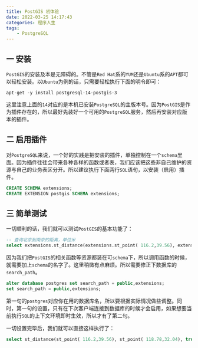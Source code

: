 ```yaml
---
title: PostGIS 初体验
date: 2022-03-25 14:17:43
categories: 程序人生
tags:
    - PostgreSQL
---
```


## 一 安装

`PostGIS`的安装及本是无障碍的。不管是`Red Hat`系的`YUM`还是`Ubuntu`系的`APT`都可以轻松安装。以`Ubuntu`为例的话，只需要轻松执行下面的明令即可：

```shell
apt-get -y install postgresql-14-postgis-3
```

这里注意上面的`14`对应的是本机已安装`PostgreSQL`的主版本号。因为`PostGIS`是作为插件存在的，所以最好先装好一个可用的`PostgreSQL`服务，然后再安装对应版本的插件。

## 二 启用插件

对`PostgreSQL`来说，一个好的实践是把安装的插件，单独控制在一个`schema`里面。因为插件往往会带来各种各样的函数或者表，我们应该把这些非自己维护的资源与自己的业务表区分开。所以建议执行下面两行`SQL`语句，以安装（启用）插件。

```sql
CREATE SCHEMA extensions;
CREATE EXTENSION postgis SCHEMA extensions;
```

## 三 简单测试

一切顺利的话，我们就可以测试`PostGIS`的基本功能了：

```sql
-- 查询北京到南京的距离，单位米
select extensions.st_distance(extensions.st_point( 116.2,39.56), extensions.st_point( 118.78,32.04), true);
```

因为我们把`PostGIS`的相关函数等资源都装在可`schema`下，所以调用函数的时候，就需要加上`schema`的名字了。这里稍微有点麻烦。所以需要修正下数据库的`search_path`。

```sql
alter database postgres set search_path = public,extensions;
set search_path = public,extensions;
```

第一句的`postgres`对应你在用的数据库名，所以要根据实际情况做些调整。同时，第一句的设置，只有在下次客户端连接到数据库的时候才会启用，如果想要当前执行`SQL`的上下文环境即时生效，所以才有了第二句。

一切设置完毕后，我们就可以直接这样执行了：

```sql
select st_distance(st_point( 116.2,39.56), st_point( 118.78,32.04), true);
```